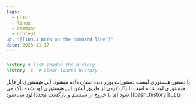 ```yaml
---
tags:
  - LPIC
  - linux
  - command
  - concept
up: "[[103.1 Work on the command line]]"
date: 2023-11-17
---
```

###

```bash
history # list loaded the history
history -c  # clear loaded history
```
با دستور هیستوری لیست دستورات یوزر دیده نشان داده میشود.
این هیستوری از فایل هیستوری لود شده است
با پاک کردن از طریق آپشن این هیستوری لود شده پاک می شود اما با خروج از سیستم و بازگشت مجددا لود می شود
[[bash_history]] فایل